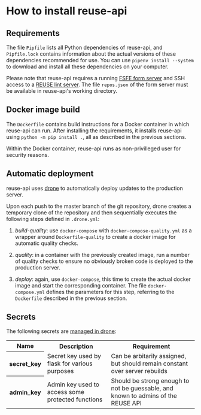 <!--
SPDX-FileCopyrightText: 2019 Free Software Foundation Europe e.V.

SPDX-License-Identifier: CC-BY-SA-4.0
-->

# How to install reuse-api

## Requirements

The file `Pipfile` lists all Python dependencies of reuse-api, and
`Pipfile.lock` contains information about the actual versions of these
dependencies recommended for use. You can use `pipenv install --system` to
download and install all these dependencies on your computer.

Please note that reuse-api requires a running
[FSFE form server](https://git.fsfe.org/fsfe-system-hackers/forms) and SSH
access to a [REUSE lint server](https://git.fsfe.org/reuse/api-worker). The
file `repos.json` of the form server must be available in reuse-api's working
directory.

## Docker image build

The `Dockerfile` contains build instructions for a Docker container in which
reuse-api can run. After installing the requirements, it installs reuse-api
using `python -m pip install .`, all as described in the previous sections.

Within the Docker container, reuse-api runs as non-privilleged user for
security reasons.


## Automatic deployment

reuse-api uses [drone](https://drone.fsfe.org) to automatically deploy updates
to the production server.

Upon each push to the master branch of the git repository, drone creates a
temporary clone of the repository and then sequentially executes the following
steps defined in `.drone.yml`:

1. *build-quality*: use `docker-compose` with `docker-compose-quality.yml`
   as a wrapper around `Dockerfile-quality` to create a docker image for
   automatic quality checks.

2. *quality*: in a container with the previously created image, run a number of
   quality checks to ensure no obviously broken code is deployed to the
   production server.

3. *deploy*: again, use `docker-compose`, this time to create the actual
   docker image and start the corresponding container. The file
   `docker-compose.yml` defines the parameters for this step, referring to
   the `Dockerfile` described in the previous section.


## Secrets

The following secrets are [managed in drone](http://docs.drone.io/manage-secrets/):

<table>
  <tr>
    <th>Name</th>
    <th>Description</th>
    <th>Requirement</th>
  </tr>
  <tr>
    <th>secret_key</th>
    <td>Secret key used by flask for various purposes</td>
    <td>Can be arbitarily assigned, but should remain constant over server rebuilds</td>
  </tr>
  <tr>
    <th>admin_key</th>
    <td>Admin key used to access some protected functions</td>
    <td>Should be strong enough to not be guessable, and known to admins of the REUSE API</td>
  </tr>
</table>
